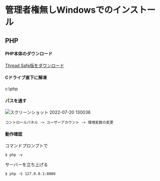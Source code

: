 # 管理者権無しWindowsでのインストール
## PHP
#### PHP本体のダウンロード
[Thread Safe版をダウンロード](https://windows.php.net/download)

#### Cドライブ直下に解凍
c:\php

#### パスを通す
![スクリーンショット 2022-07-20 130036](https://user-images.githubusercontent.com/76714091/179893974-096dbcb1-009b-48bd-ac58-070acc22eaa4.jpg)
```
コントロールパネル -> ユーザーアカウント -> 環境変数の変更
```

#### 動作確認
コマンドプロンプトで
```
$ php -v
```


サーバーを立ち上げる
```
$ php -S 127.0.0.1:8080
```
